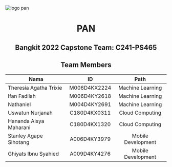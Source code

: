 ![logo pan](https://github.com/uswa193/pan-product-track/assets/88176934/ec0cb8d2-a076-486d-a543-2de5a30577bc)

<div align="center">
  <h1><strong>PAN</strong></h1>
  <h2><strong>Bangkit 2022 Capstone Team: C241-PS465</strong></h2>
  <h2><strong>Team Members</strong></h2>
</div>

| Nama                          | ID            | Path               |
| ------------------------------|:-------------:| :-----------------:|
| Theresia Agatha Trixie        | M006D4KX2224  | Machine Learning   |
| Ifan Fadilah                  | M006D4KY2618  | Machine Learning   |
| Nathaniel                     | M004D4KY2691  | Machine Learning   |
| Uswatun Nurjanah              | C180D4KX0311  | Cloud Computing    |
| Hananda Aisya Maharani        | C180D4KX1320  | Cloud Computing    |
| Stanley Agape Sihotang        | A006D4KY3979  | Mobile Development |
| Ghiyats Ibnu Syahied          | A009D4KY4276  | Mobile Development |



